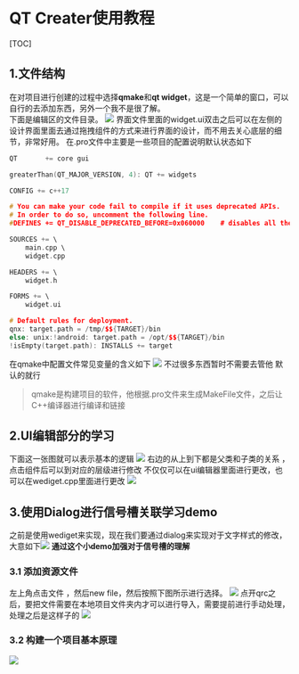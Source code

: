 # QT Creater使用教程
[TOC]
## 1.文件结构
在对项目进行创建的过程中选择**qmake**和**qt widget**，这是一个简单的窗口，可以自行的去添加东西，另外一个我不是很了解。    
下面是编辑区的文件目录。
![](2023-06-06-17-03-27.png)
界面文件里面的widget.ui双击之后可以在左侧的设计界面里面去通过拖拽组件的方式来进行界面的设计，而不用去关心底层的细节，非常好用。
在.pro文件中主要是一些项目的配置说明默认状态如下
```cpp
QT       += core gui

greaterThan(QT_MAJOR_VERSION, 4): QT += widgets

CONFIG += c++17

# You can make your code fail to compile if it uses deprecated APIs.
# In order to do so, uncomment the following line.
#DEFINES += QT_DISABLE_DEPRECATED_BEFORE=0x060000    # disables all the APIs deprecated before Qt 6.0.0

SOURCES += \
    main.cpp \
    widget.cpp

HEADERS += \
    widget.h

FORMS += \
    widget.ui

# Default rules for deployment.
qnx: target.path = /tmp/$${TARGET}/bin
else: unix:!android: target.path = /opt/$${TARGET}/bin
!isEmpty(target.path): INSTALLS += target

```
在qmake中配置文件常见变量的含义如下
![](2023-06-06-17-07-02.png)
不过很多东西暂时不需要去管他 默认的就行
>qmake是构建项目的软件，他根据.pro文件来生成MakeFile文件，之后让C++编译器进行编译和链接
## 2.UI编辑部分的学习
下面这一张图就可以表示基本的逻辑
![](2023-06-06-17-26-01.png)
右边的从上到下都是父类和子类的关系 ，点击组件后可以到对应的层级进行修改
不仅仅可以在ui编辑器里面进行更改，也可以在wediget.cpp里面进行更改
![](2023-06-09-22-45-44.png)
## 3.使用Dialog进行信号槽关联学习demo
之前是使用wediget来实现，现在我们要通过dialog来实现对于文字样式的修改，大意如下![](2023-06-09-22-56-29.png)
**通过这个小demo加强对于信号槽的理解**
### 3.1 添加资源文件
左上角点击文件 ，然后new file，然后按照下图所示进行选择。
![](2023-06-09-23-02-54.png)
点开qrc之后，要把文件需要在本地项目文件夹内才可以进行导入，需要提前进行手动处理，处理之后是这样子的
![](2023-06-09-23-49-44.png)
### 3.2 构建一个项目基本原理
![](2023-06-09-23-36-39.png)


